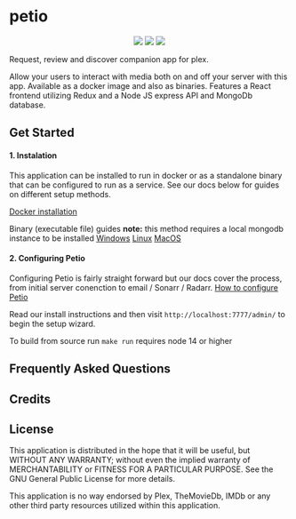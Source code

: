 # petio

<p align="center"><img src="https://img.shields.io/github/package-json/v/petio-team/petio/master?label=Latest">
<img src="https://img.shields.io/github/package-json/v/petio-team/petio/preview?label=Preview">
<img src="https://img.shields.io/github/package-json/v/petio-team/petio/dev?label=Development"></p>

Request, review and discover companion app for plex.

Allow your users to interact with media both on and off your server with this app. Available as a docker image and also as binaries. Features a React frontend utilizing Redux and a Node JS express API and MongoDb database.

<h2>Get Started</h2>

<h4>1. Instalation</h4>
This application can be installed to run in docker or as a standalone binary that can be configured to run as a service. See our docs below for guides on different setup methods.

<a target="_blank" href="https://github.com/petio-team/petio-docs/wiki/Docker">Docker installation</a> 

Binary (executable file) guides
**note:** this method requires a local mongodb instance to be installed
<a target="_blank" href="https://github.com/petio-team/petio-docs/wiki/Windows">Windows</a> 
<a target="_blank" href="https://github.com/petio-team/petio-docs/wiki/Linux">Linux</a> 
<a target="_blank" href="https://github.com/petio-team/petio-docs/wiki/MacOS">MacOS</a> 

<h4>2. Configuring Petio</h4>
Configuring Petio is fairly straight forward but our docs cover the process, from initial server conenction to email / Sonarr / Radarr.
<a target="_blank" href="https://github.com/petio-team/petio-docs/wiki/Configuration">How to configure Petio</a>

Read our install instructions and then visit `http://localhost:7777/admin/` to begin the setup wizard.

To build from source run `make run` requires node 14 or higher

<h2>Frequently Asked Questions</h2>

<h2>Credits</h2>

<h2>License</h2>

This application is distributed in the hope that it will be useful, but WITHOUT ANY WARRANTY; without even the implied warranty of MERCHANTABILITY or FITNESS FOR A PARTICULAR PURPOSE.  See the GNU General Public License for more details.

This application is no way endorsed by Plex, TheMovieDb, IMDb or any other third party resources utilized within this application.
